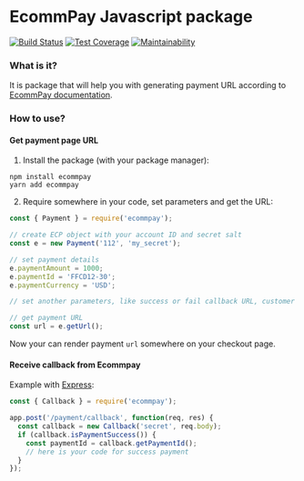 # EcommPay Javascript package

[![Build Status](https://travis-ci.org/ITECOMMPAY/paymentpage-sdk-js.svg?branch=master)](https://travis-ci.org/ITECOMMPAY/paymentpage-sdk-js)
[![Test Coverage](https://api.codeclimate.com/v1/badges/f92c4b71c7ebacfa2a32/test_coverage)](https://codeclimate.com/github/ITECOMMPAY/paymentpage-sdk-js/test_coverage)
[![Maintainability](https://api.codeclimate.com/v1/badges/f92c4b71c7ebacfa2a32/maintainability)](https://codeclimate.com/github/ITECOMMPAY/paymentpage-sdk-js/maintainability)

### What is it?

It is package that will help you with generating payment URL according to 
[EcommPay documentation](https://developers.ecommpay.com/en/en_PP_Integration.html).

### How to use?

#### Get payment page URL

1. Install the package (with your package manager):
```shell
npm install ecommpay
yarn add ecommpay
```

2. Require somewhere in your code, set parameters and get the URL:
```javascript
const { Payment } = require('ecommpay');

// create ECP object with your account ID and secret salt
const e = new Payment('112', 'my_secret');

// set payment details 
e.paymentAmount = 1000;
e.paymentId = 'FFCD12-30';
e.paymentCurrency = 'USD';

// set another parameters, like success or fail callback URL, customer details, etc.

// get payment URL
const url = e.getUrl();
```

Now your can render payment `url` somewhere on your checkout page.

#### Receive callback from Ecommpay

Example with [Express](http://expressjs.com):
```javascript
const { Callback } = require('ecommpay');

app.post('/payment/callback', function(req, res) {
  const callback = new Callback('secret', req.body);
  if (callback.isPaymentSuccess()) {
    const paymentId = callback.getPaymentId();
    // here is your code for success payment
  }
});
```
